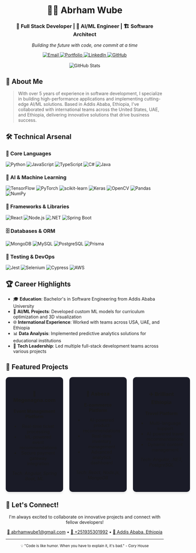 # <div align="center">👨‍💻 Abrham Wube</div>

<div align="center">
  <h3>🚀 Full Stack Developer | 🤖 AI/ML Engineer | 🏗️ Software Architect</h3>
  <p>
    <em>Building the future with code, one commit at a time</em>
  </p>
</div>

<div align="center">
  <a href="mailto:abrhamwube1@gmail.com">
    <img src="https://img.shields.io/badge/Email-Contact%20Me-D14836?style=for-the-badge&logo=gmail&logoColor=white" alt="Email" />
  </a>
  <a href="https://abrham-wube-portfolios.vercel.app/">
    <img src="https://img.shields.io/badge/Portfolio-Visit%20Site-4285F4?style=for-the-badge&logo=google-chrome&logoColor=white" alt="Portfolio" />
  </a>
  <a href="https://www.linkedin.com/in/abrham-wube-148a12247/">
    <img src="https://img.shields.io/badge/LinkedIn-Connect-0077B5?style=for-the-badge&logo=linkedin&logoColor=white" alt="LinkedIn" />
  </a>
  <a href="https://github.com/abrshewube/">
    <img src="https://img.shields.io/badge/GitHub-Follow-181717?style=for-the-badge&logo=github&logoColor=white" alt="GitHub" />
  </a>
</div>

<br />

<div align="center">
  <img src="https://github-readme-stats.vercel.app/api?username=abrshewube&show_icons=true&theme=tokyonight&hide_border=true" alt="GitHub Stats" />
</div>

## 🎯 About Me

> With over 5 years of experience in software development, I specialize in building high-performance applications and implementing cutting-edge AI/ML solutions. Based in Addis Ababa, Ethiopia, I've collaborated with international teams across the United States, UAE, and Ethiopia, delivering innovative solutions that drive business success.

## 🛠️ Technical Arsenal

### 🔧 Core Languages
<p align="left">
  <img src="https://img.shields.io/badge/Python-3776AB?style=for-the-badge&logo=python&logoColor=white" alt="Python"/>
  <img src="https://img.shields.io/badge/JavaScript-F7DF1E?style=for-the-badge&logo=javascript&logoColor=black" alt="JavaScript"/>
  <img src="https://img.shields.io/badge/TypeScript-007ACC?style=for-the-badge&logo=typescript&logoColor=white" alt="TypeScript"/>
  <img src="https://img.shields.io/badge/C%23-239120?style=for-the-badge&logo=c-sharp&logoColor=white" alt="C#"/>
  <img src="https://img.shields.io/badge/Java-ED8B00?style=for-the-badge&logo=java&logoColor=white" alt="Java"/>
</p>

### 🤖 AI & Machine Learning
<p align="left">
  <img src="https://img.shields.io/badge/TensorFlow-FF6F00?style=for-the-badge&logo=tensorflow&logoColor=white" alt="TensorFlow"/>
  <img src="https://img.shields.io/badge/PyTorch-EE4C2C?style=for-the-badge&logo=pytorch&logoColor=white" alt="PyTorch"/>
  <img src="https://img.shields.io/badge/scikit--learn-F7931E?style=for-the-badge&logo=scikit-learn&logoColor=white" alt="scikit-learn"/>
  <img src="https://img.shields.io/badge/Keras-D00000?style=for-the-badge&logo=keras&logoColor=white" alt="Keras"/>
  <img src="https://img.shields.io/badge/OpenCV-5C3EE8?style=for-the-badge&logo=opencv&logoColor=white" alt="OpenCV"/>
  <img src="https://img.shields.io/badge/Pandas-150458?style=for-the-badge&logo=pandas&logoColor=white" alt="Pandas"/>
  <img src="https://img.shields.io/badge/NumPy-013243?style=for-the-badge&logo=numpy&logoColor=white" alt="NumPy"/>
</p>

### 🎨 Frameworks & Libraries
<p align="left">
  <img src="https://img.shields.io/badge/React-20232A?style=for-the-badge&logo=react&logoColor=61DAFB" alt="React"/>
  <img src="https://img.shields.io/badge/Node.js-339933?style=for-the-badge&logo=nodedotjs&logoColor=white" alt="Node.js"/>
  <img src="https://img.shields.io/badge/.NET-512BD4?style=for-the-badge&logo=dotnet&logoColor=white" alt=".NET"/>
  <img src="https://img.shields.io/badge/Spring_Boot-6DB33F?style=for-the-badge&logo=spring-boot&logoColor=white" alt="Spring Boot"/>
</p>

### 🗄️ Databases & ORM
<p align="left">
  <img src="https://img.shields.io/badge/MongoDB-4EA94B?style=for-the-badge&logo=mongodb&logoColor=white" alt="MongoDB"/>
  <img src="https://img.shields.io/badge/MySQL-005C84?style=for-the-badge&logo=mysql&logoColor=white" alt="MySQL"/>
  <img src="https://img.shields.io/badge/PostgreSQL-316192?style=for-the-badge&logo=postgresql&logoColor=white" alt="PostgreSQL"/>
  <img src="https://img.shields.io/badge/Prisma-3982CE?style=for-the-badge&logo=Prisma&logoColor=white" alt="Prisma"/>
</p>

### 🧪 Testing & DevOps
<p align="left">
  <img src="https://img.shields.io/badge/Jest-C21325?style=for-the-badge&logo=jest&logoColor=white" alt="Jest"/>
  <img src="https://img.shields.io/badge/Selenium-43B02A?style=for-the-badge&logo=Selenium&logoColor=white" alt="Selenium"/>
  <img src="https://img.shields.io/badge/Cypress-17202C?style=for-the-badge&logo=cypress&logoColor=white" alt="Cypress"/>
  <img src="https://img.shields.io/badge/AWS-FF9900?style=for-the-badge&logo=amazonaws&logoColor=white" alt="AWS"/>
</p>

## 🏆 Career Highlights

- 🎓 **Education**: Bachelor's in Software Engineering from Addis Ababa University
- 🤖 **AI/ML Projects**: Developed custom ML models for curriculum optimization and 3D visualization
- 🌐 **International Experience**: Worked with teams across USA, UAE, and Ethiopia
- 📊 **Data Analysis**: Implemented predictive analytics solutions for educational institutions
- 🚀 **Tech Leadership**: Led multiple full-stack development teams across various projects

## 💼 Featured Projects

<div align="center" style="display: flex; justify-content: space-between; gap: 20px; margin: 20px 0;">
  <div style="flex: 1; background: #1a1b27; padding: 20px; border-radius: 10px; box-shadow: 0 4px 6px rgba(0,0,0,0.1);">
    <h3>🎫 Megenagna.com</h3>
    <p><strong>Event Management Platform</strong></p>
    <ul>
      <li>Real-time ticket processing</li>
      <li>ML-powered event recommendations</li>
      <li>Secure payment gateway integration</li>
    </ul>
    <p><em>Tech: Angular, Spring Boot, ML</em></p>
  </div>

  <div style="flex: 1; background: #1a1b27; padding: 20px; border-radius: 10px; box-shadow: 0 4px 6px rgba(0,0,0,0.1);">
    <h3>🛒 Asbeza</h3>
    <p><strong>E-commerce Platform</strong></p>
    <ul>
      <li>AI-powered product recommendations</li>
      <li>Real-time inventory management</li>
      <li>Advanced analytics dashboard</li>
    </ul>
    <p><em>Tech: React, Node.js, MongoDB</em></p>
  </div>

  <div style="flex: 1; background: #1a1b27; padding: 20px; border-radius: 10px; box-shadow: 0 4px 6px rgba(0,0,0,0.1);">
    <h3>✈️ Brilliant Ethiopia</h3>
    <p><strong>Travel Platform</strong></p>
    <ul>
      <li>Multi-language support</li>
      <li>AI-powered travel recommendations</li>
      <li>Dynamic content management</li>
    </ul>
    <p><em>Tech: Angular, .NET, PostgreSQL</em></p>
  </div>
</div>

## 🤝 Let's Connect!

<div align="center">
  <p>I'm always excited to collaborate on innovative projects and connect with fellow developers!</p>
  
  <a href="mailto:abrhamwube1@gmail.com">📧 abrhamwube1@gmail.com</a> • 
  <a href="tel:+251935301992">📱 +251935301992</a> • 
  <a href="https://maps.google.com/?q=Addis+Ababa,Ethiopia">📍 Addis Ababa, Ethiopia</a>
</div>

---

<div align="center">
  <sub>💡 "Code is like humor. When you have to explain it, it's bad." - Cory House</sub>
</div>
